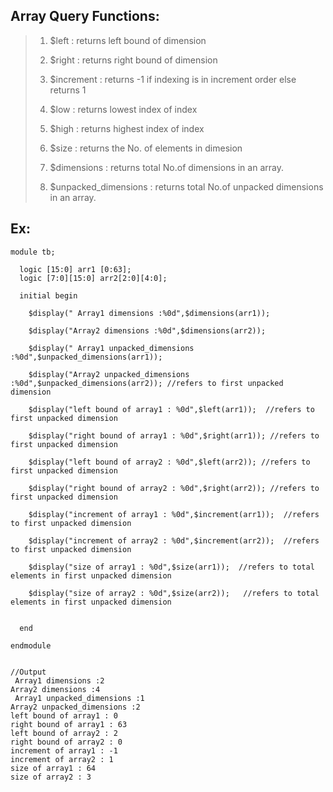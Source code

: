 ## Array Query Functions:
> 1. $left : returns left bound of dimension
> 2. $right : returns right bound of dimension
>
> 3. $increment : returns -1 if indexing is in increment order else returns 1
>
> 4. $low : returns lowest index of index
> 5. $high : returns highest index of index
>
> 6. $size : returns the No. of elements in dimesion
>
> 7. $dimensions : returns total No.of dimensions in an array.
> 8. $unpacked_dimensions : returns total No.of unpacked dimensions in an array.
>

## Ex:
```
module tb;
  
  logic [15:0] arr1 [0:63];
  logic [7:0][15:0] arr2[2:0][4:0];
  
  initial begin
    
    $display(" Array1 dimensions :%0d",$dimensions(arr1));
    
    $display("Array2 dimensions :%0d",$dimensions(arr2));
    
    $display(" Array1 unpacked_dimensions :%0d",$unpacked_dimensions(arr1));
    
    $display("Array2 unpacked_dimensions :%0d",$unpacked_dimensions(arr2)); //refers to first unpacked dimension 
    
    $display("left bound of array1 : %0d",$left(arr1));  //refers to first unpacked dimension 
    
    $display("right bound of array1 : %0d",$right(arr1)); //refers to first unpacked dimension 
        
    $display("left bound of array2 : %0d",$left(arr2)); //refers to first unpacked dimension 
    
    $display("right bound of array2 : %0d",$right(arr2)); //refers to first unpacked dimension 
    
    $display("increment of array1 : %0d",$increment(arr1));  //refers to first unpacked dimension 
    
    $display("increment of array2 : %0d",$increment(arr2));  //refers to first unpacked dimension 
    
    $display("size of array1 : %0d",$size(arr1));  //refers to total elements in first unpacked dimension 
    
    $display("size of array2 : %0d",$size(arr2));   //refers to total elements in first unpacked dimension 
    
    
  end
  
endmodule


//Output
 Array1 dimensions :2
Array2 dimensions :4
 Array1 unpacked_dimensions :1
Array2 unpacked_dimensions :2
left bound of array1 : 0
right bound of array1 : 63
left bound of array2 : 2
right bound of array2 : 0
increment of array1 : -1
increment of array2 : 1
size of array1 : 64
size of array2 : 3
```
